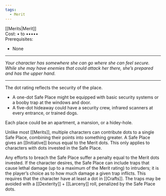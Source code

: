 ```yaml
---
tags:
  - Merit
---
```


[[Merits|Merit]]\
Cost: • to •••••\
Prerequisites:
- None

---

_Your character has somewhere she can go where she can feel secure. While she may have enemies that could attack her there, she’s prepared and has the upper hand._

---

The dot rating reflects the security of the place.
- A one-dot Safe Place might be equipped with basic security systems or a booby trap at the windows and door.
- A five-dot hideaway could have a security crew, infrared scanners at every entrance, or trained dogs.

Each place could be an apartment, a mansion, or a hidey-hole.

Unlike most [[Merits]], multiple characters can contribute dots to a single Safe Place, combining their points into something greater. A Safe Place gives an [[Initiative]] bonus equal to the Merit dots. This only applies to characters with dots invested in the Safe Place.

Any efforts to breach the Safe Place suffer a penalty equal to the Merit dots invested. If the character desires, the Safe Place can include traps that cause lethal damage (up to a maximum of the Merit rating) to intruders; it is the player’s choice as to how much damage a given trap inflicts. This requires that the character have at least a dot in [[Crafts]]. The traps may be avoided with a [[Dexterity]] + [[Larceny]] roll, penalized by the Safe Place dots.